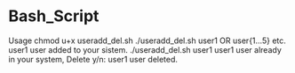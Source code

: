 # Bash_Script
Usage chmod u+x useradd_del.sh
./useradd_del.sh user1 OR user{1...5} etc.
user1 user added to your sistem.
./useradd_del.sh user1
user1 user already in your system, Delete y/n: 
user1 user deleted.
